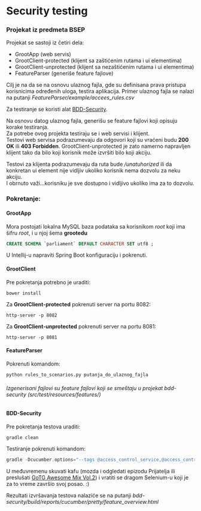 # Security testing
### Projekat iz predmeta BSEP

Projekat se sastoji iz četiri dela:
  - GrootApp (web servis)
  - GrootClient-protected (klijent sa zaštićenim rutama i ui elementima)
  - GrootClient-unprotected (klijent sa nezaštićenim rutama i ui elementima)
  - FeatureParser (generiše feature fajlove)
  
Cilj je na da se na osnovu ulaznog fajla, gde su definisana prava pristupa korisnicima određenih uloga, testira aplikacija.
Primer ulaznog fajla se nalazi na putanji *FeatureParser/example/accees_rules.csv*

Za testiranje se koristi alat [BDD-Security](http://www.continuumsecurity.net/bdd-intro.html).<br/>

Na osnovu datog ulaznog fajla, generišu se feature fajlovi koji opisuju korake testiranja.<br/>
Za potrebe ovog projekta testiraju se i web servisi i klijent.<br/>
Testovi web servisa podrazumevaju da odgovori koji su vraćeni budu **200 OK** ili **403 Forbidden**. GrootClient-unprotected je zato namerno napravljen klijent tako da bilo koji korisnik može izvršiti bilo koji akciju. <br/>

Testovi za klijenta podrazumevaju da ruta bude */unatuhorized* ili da konkretan ui element nije vidljiv ukoliko korisnik nema dozvolu za neku akciju. <br/>
I obrnuto važi...korisniku je sve dostupno i vidljivo ukoliko ima za to dozvolu.<br/>

### Pokretanje:
  
#### GrootApp
  
Mora postojati lokalna MySQL baza podataka sa korisnikom *root* koji ima šifru *root*, i u njoj šema **grootedu**
```SQL
CREATE SCHEMA `parliament` DEFAULT CHARACTER SET utf8 ;
 ```
 U Intellij-u napraviti Spring Boot konfiguraciju i pokrenuti.
 
 #### GrootClient
 
 Pre pokretanja potrebno je uraditi:
 ```
 bower install
 ```
 Za **GrootClient-protected** pokrenuti server na portu 8082:
 ```
 http-server -p 8082
 ```
 Za **GrootClient-unprotected** pokrenuti server na portu 8081:
 ```
 http-server -p 8081
 ```
 
 #### FeatureParser
 Pokrenuti komandom:
 ```python
 python rules_to_scenarios.py putanja_do_ulaznog_fajla
 ```
 ###### Izgenerisani fajlovi su feature fajlovi koji se smeštaju u projekat bdd-security (*src/test/resources/features/*)
 
 #### BDD-Security
 
 Pre pokretanja testova uraditi:
 ```gradle
 gradle clean
 ```
 
 Testiranje pokrenuti komandom:
 ```gradle
 gradle -Dcucumber.options="--tags @access_control_service,@access_control_client"
 ```
 U međuvremenu skuvati kafu (mozda i odgledati epizodu Prijatelja ili preslušati [GoTG Awesome Mix Vol.2](https://youtu.be/0TqM7F11LA4)) i vratiti se dragom Selenium-u koji je za to vreme završio svoj posao. :)
 
 
 Rezultati izvršavanja testova nalaziće se na putanji *bdd-security/build/reports/cucumber/pretty/feature_overview.html*
 
